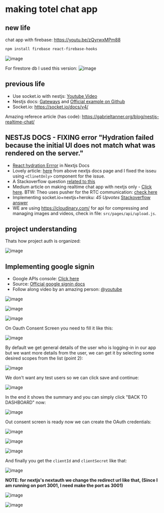 # making totel chat app

## new life

chat app with firebase: https://youtu.be/zQyrwxMPm88

```bash
npm install firebase react-firebase-hooks
```

![image](https://user-images.githubusercontent.com/31458531/186233190-ef3f43e3-9319-4e53-9d58-53e73e1a5894.png)

For firestore db I used this version: ![image](https://user-images.githubusercontent.com/31458531/186234576-923d7e96-16a1-4196-9748-c45bed79c929.png)


## previous life

- Use socket.io with nestjs: [Youtube Video](https://www.youtube.com/watch?v=7xpLYk4q0Sg)
- Nestjs docs: [Gateways](https://docs.nestjs.com/websockets/gateways) and [Official example on Github](https://github.com/nestjs/nest/tree/master/sample/02-gateways)
- Socket.io: https://socket.io/docs/v4/

Amazing referece article (has code): https://gabrieltanner.org/blog/nestjs-realtime-chat/

## NESTJS DOCS - FIXING error "Hydration failed because the initial UI does not match what was rendered on the server."

- [React hydration Errror](https://nextjs.org/docs/messages/react-hydration-error) in Nextjs Docs 
- Lovely article: [here](https://www.joshwcomeau.com/react/the-perils-of-rehydration/) from above nextjs docs page and I fixed the isseu using `<ClinetOnly>` component for the issue.
- A Stackoverflow question [related to this](https://stackoverflow.com/questions/71706064/react-18-hydration-failed-because-the-initial-ui-does-not-match-what-was-render)
- Medium article on making realtime chat app with nextjs only - [Click here](https://betterprogramming.pub/socket-io-and-nextjs-build-real-time-chat-application-part-1-976555ecba). BTW: Theo uses pusher for the RTC communication: [check here](https://github.com/sahilrajput03/nextjs-examples-testing/blob/master/Readme.md#next-auth)
- Implementing socket.io+nextjs+heroku: *45 Upvotes* [Stackoverflow answer](https://stackoverflow.com/questions/57512366/how-to-use-socket-io-with-next-js-api-routes?answertab=scoredesc#tab-top)
- WE are using https://cloudinary.com/ for api for compressing and managing images and videos, check in file: `src/pages/api/upload.js`.

## project understanding

Thats how project auth is organized:

![image](https://user-images.githubusercontent.com/31458531/186140831-3386bc01-0f53-49a5-9f2f-1c758a82f92f.png)

## Implementing google signin

- Google APIs console: [Click here](https://console.developers.google.com/apis)
- Source: [Official google signin docs](https://developers.google.com/identity/gsi/web/guides/get-google-api-clientid)
- Follow along video by an amazing person: [@youtube](https://youtu.be/XjOEKbHkAeo)

![image](https://user-images.githubusercontent.com/31458531/186201499-bef2e6a9-ceae-41f3-961c-01a0efb8b953.png)

![image](https://user-images.githubusercontent.com/31458531/186201852-f076c164-71b5-4fe8-ad4f-a5dcf7e77e65.png)

![image](https://user-images.githubusercontent.com/31458531/186202731-2f8eb951-3636-4352-a944-d4a38080616e.png)

On Oauth Consent Screen you need to fill it like this:

![image](https://user-images.githubusercontent.com/31458531/186205305-553349f3-f2ad-4bc9-8121-2b8a080260c1.png)

By default we get general details of the user who is logging-in in our app but we want more details from the user, we can get it by selecting some desired scopes from the list (point 2):

![image](https://user-images.githubusercontent.com/31458531/186206119-43b589ed-a651-4aba-a219-3922d7331f50.png)

We don't want any test users so we can click save and continue:

![image](https://user-images.githubusercontent.com/31458531/186206697-bbfbbaee-63a5-4146-ad14-e17e99886180.png)

In the end it shows the summary and you can simply click "BACK TO DASHBOARD" now:

![image](https://user-images.githubusercontent.com/31458531/186206901-06f6d58e-7b0a-472f-9a77-95f97d88bcbe.png)

Out consent screen is ready now we can create the OAuth credentials:

![image](https://user-images.githubusercontent.com/31458531/186210444-4a8cfe3f-0f56-4f5f-b03f-9077e6ccbfa2.png)

![image](https://user-images.githubusercontent.com/31458531/186210730-e1035082-ffd3-4c65-8cc7-d75a198c4086.png)

![image](https://user-images.githubusercontent.com/31458531/186211290-fc96998f-1b7e-4ad7-bfcb-dcc9566ecc8a.png)

And finally you get the `clientId` and `clientSecret` like that:

![image](https://user-images.githubusercontent.com/31458531/186211473-0f5a0abc-ecd6-4731-8dd7-78d4f61a5f55.png)

**NOTE: for nextjs's nextauth we change the redirect url like that, (Since I am running on port 3001, I need make the port as 3001)** 

![image](https://user-images.githubusercontent.com/31458531/186216312-3785d189-9dce-4def-af69-89207505a047.png)

![image](https://user-images.githubusercontent.com/31458531/186219381-50050c52-9a74-4ca7-ad37-b1e7fcc16191.png)
